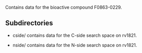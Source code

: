 Contains data for the bioactive compound F0863-0229.

## Subdirectories

- cside/ contains data for the C-side search space on rv1821.

- nside/ contains data for the N-side search space on rv1821.

